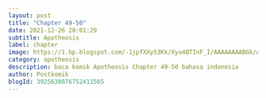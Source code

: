 ```yaml
---
layout: post 
title: "Chapter 49-50"
date: 2021-12-26 20:01:29
subtitle: Apotheosis
label: chapter
image: https://1.bp.blogspot.com/-1jpfXXy53Kk/Xyu4QTInF_I/AAAAAAAABGk/AL1Ekley3NsAdHEBbaxao7_vK2hm_97HACLcBGAsYHQ/s72-c/aaaa.jpg
category: apotheosis
description: baca komik Apotheosis Chapter 49-50 bahasa indonesia 
author: Postkomik
blogId: 3925638676752411565
---
```

